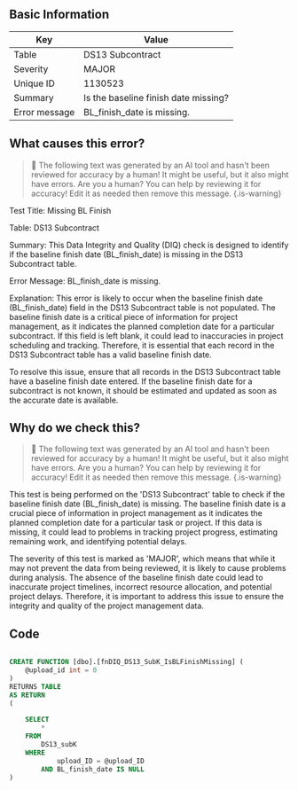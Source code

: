 ## Basic Information
| Key         | Value          |
|-------------|----------------|
| Table       | DS13 Subcontract |
| Severity    | MAJOR |
| Unique ID   | 1130523   |
| Summary     | Is the baseline finish date missing? |
| Error message | BL_finish_date is missing. |

## What causes this error?

> :robot: The following text was generated by an AI tool and hasn't been reviewed for accuracy by a human! It might be useful, but it also might have errors. Are you a human? You can help by reviewing it for accuracy! Edit it as needed then remove this message.
{.is-warning}

Test Title: Missing BL Finish

Table: DS13 Subcontract

Summary: This Data Integrity and Quality (DIQ) check is designed to identify if the baseline finish date (BL_finish_date) is missing in the DS13 Subcontract table.

Error Message: BL_finish_date is missing.

Explanation: This error is likely to occur when the baseline finish date (BL_finish_date) field in the DS13 Subcontract table is not populated. The baseline finish date is a critical piece of information for project management, as it indicates the planned completion date for a particular subcontract. If this field is left blank, it could lead to inaccuracies in project scheduling and tracking. Therefore, it is essential that each record in the DS13 Subcontract table has a valid baseline finish date. 

To resolve this issue, ensure that all records in the DS13 Subcontract table have a baseline finish date entered. If the baseline finish date for a subcontract is not known, it should be estimated and updated as soon as the accurate date is available.
## Why do we check this?

> :robot: The following text was generated by an AI tool and hasn't been reviewed for accuracy by a human! It might be useful, but it also might have errors. Are you a human? You can help by reviewing it for accuracy! Edit it as needed then remove this message.
{.is-warning}

This test is being performed on the 'DS13 Subcontract' table to check if the baseline finish date (BL_finish_date) is missing. The baseline finish date is a crucial piece of information in project management as it indicates the planned completion date for a particular task or project. If this data is missing, it could lead to problems in tracking project progress, estimating remaining work, and identifying potential delays.

The severity of this test is marked as 'MAJOR', which means that while it may not prevent the data from being reviewed, it is likely to cause problems during analysis. The absence of the baseline finish date could lead to inaccurate project timelines, incorrect resource allocation, and potential project delays. Therefore, it is important to address this issue to ensure the integrity and quality of the project management data.
## Code

```sql

CREATE FUNCTION [dbo].[fnDIQ_DS13_SubK_IsBLFinishMissing] (
	@upload_id int = 0
)
RETURNS TABLE
AS RETURN
(
	
	SELECT
		*
	FROM 
		DS13_subK
	WHERE 
			upload_ID = @upload_ID 
		AND BL_finish_date IS NULL
)
```
